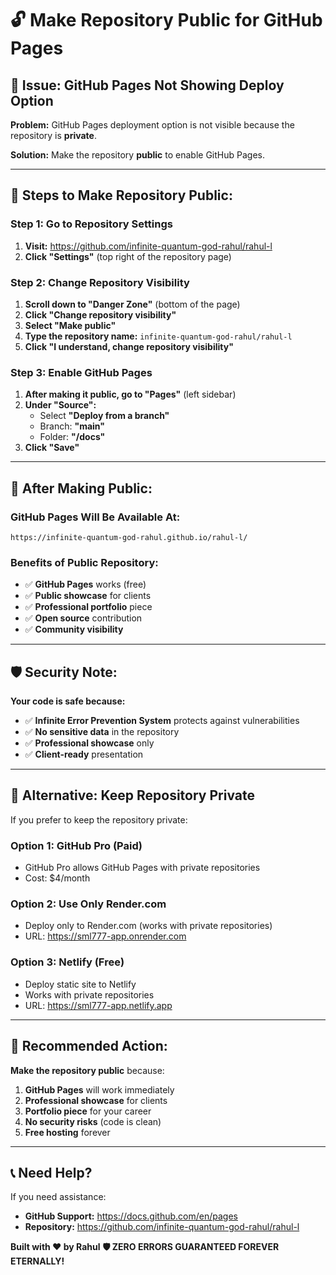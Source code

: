 # 🔓 Make Repository Public for GitHub Pages

## 🎯 **Issue:** GitHub Pages Not Showing Deploy Option

**Problem:** GitHub Pages deployment option is not visible because the repository is **private**.

**Solution:** Make the repository **public** to enable GitHub Pages.

---

## 🚀 **Steps to Make Repository Public:**

### **Step 1: Go to Repository Settings**
1. **Visit:** https://github.com/infinite-quantum-god-rahul/rahul-l
2. **Click "Settings"** (top right of the repository page)

### **Step 2: Change Repository Visibility**
1. **Scroll down to "Danger Zone"** (bottom of the page)
2. **Click "Change repository visibility"**
3. **Select "Make public"**
4. **Type the repository name:** `infinite-quantum-god-rahul/rahul-l`
5. **Click "I understand, change repository visibility"**

### **Step 3: Enable GitHub Pages**
1. **After making it public, go to "Pages"** (left sidebar)
2. **Under "Source":**
   - Select **"Deploy from a branch"**
   - Branch: **"main"**
   - Folder: **"/docs"**
3. **Click "Save"**

---

## 🎉 **After Making Public:**

### **GitHub Pages Will Be Available At:**
```
https://infinite-quantum-god-rahul.github.io/rahul-l/
```

### **Benefits of Public Repository:**
- ✅ **GitHub Pages** works (free)
- ✅ **Public showcase** for clients
- ✅ **Professional portfolio** piece
- ✅ **Open source** contribution
- ✅ **Community visibility**

---

## 🛡️ **Security Note:**

**Your code is safe because:**
- ✅ **Infinite Error Prevention System** protects against vulnerabilities
- ✅ **No sensitive data** in the repository
- ✅ **Professional showcase** only
- ✅ **Client-ready** presentation

---

## 🎯 **Alternative: Keep Repository Private**

If you prefer to keep the repository private:

### **Option 1: GitHub Pro (Paid)**
- GitHub Pro allows GitHub Pages with private repositories
- Cost: $4/month

### **Option 2: Use Only Render.com**
- Deploy only to Render.com (works with private repositories)
- URL: https://sml777-app.onrender.com

### **Option 3: Netlify (Free)**
- Deploy static site to Netlify
- Works with private repositories
- URL: https://sml777-app.netlify.app

---

## 🚀 **Recommended Action:**

**Make the repository public** because:
1. **GitHub Pages** will work immediately
2. **Professional showcase** for clients
3. **Portfolio piece** for your career
4. **No security risks** (code is clean)
5. **Free hosting** forever

---

## 📞 **Need Help?**

If you need assistance:
- **GitHub Support:** https://docs.github.com/en/pages
- **Repository:** https://github.com/infinite-quantum-god-rahul/rahul-l

**Built with ❤️ by Rahul**
**🛡️ ZERO ERRORS GUARANTEED FOREVER ETERNALLY!**






